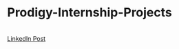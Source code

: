 # Prodigy-Internship-Projects
<br/>
<a href='https://www.linkedin.com/posts/shubham-mete-94788a225_prodigyinfotech-internship-activity-7151582336025833472-mbLs?utm_source=share&utm_medium=member_desktop'>LinkedIn Post</a>
